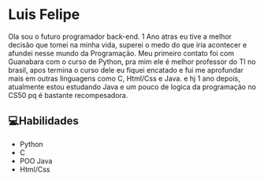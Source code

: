 
# Luis Felipe
Ola sou o futuro programador back-end. 1 Ano atras eu tive a melhor decisão que tomei na minha vida, superei o medo do que iria acontecer e afundei nesse mundo da Programação. Meu primeiro contato foi com Guanabara com o curso de Python, pra mim ele é melhor professor do TI no brasil, apos termina o curso dele eu fiquei encatado e fui me aprofundar mais em outras linguagens como C, Html/Css e Java. e hj 1 ano depois, atualmente estou estudando Java e um pouco de logica da programação no CS50 pq é bastante recompesadora.

## 💻Habilidades

- Python
- C
- POO Java
- Html/Css
